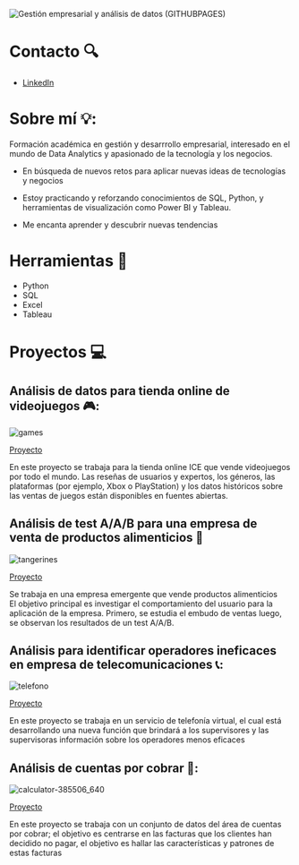 
 
![Gestión empresarial y análisis de datos (GITHUBPAGES)](https://github.com/user-attachments/assets/492f951a-e616-4726-88de-3659c74b4bfc)



# Contacto 🔍

- [LinkedIn](https://www.linkedin.com/in/juan-esteban-macias-balboa-7567ab223/)
  
# Sobre mí 💡:

Formación académica en gestión y desarrrollo empresarial, interesado en el mundo de Data Analytics y apasionado de la tecnología y los negocios.  

*  En búsqueda de nuevos retos para aplicar nuevas ideas de tecnologías y negocios 

* Estoy practicando y reforzando conocimientos de SQL, Python, y herramientas de visualización como Power BI y Tableau.

* Me encanta aprender y descubrir nuevas tendencias 

# Herramientas 🧰
 - Python
 - SQL
 - Excel
 - Tableau


# Proyectos 💻
## Análisis de datos para tienda online de videojuegos 🎮:
![games](https://github.com/user-attachments/assets/7b105b39-c83c-4eae-b6a3-fa7a79d42dac)

[Proyecto](https://github.com/JuanEMacias/Analisis_tienda_online_videojuegos)

En este proyecto se trabaja para la tienda online ICE que vende videojuegos por todo el mundo. 
Las reseñas de usuarios y expertos, los géneros, las plataformas (por ejemplo, Xbox o PlayStation) 
y los datos históricos sobre las ventas de juegos están disponibles en fuentes abiertas.


## Análisis de test A/A/B para una empresa de venta de productos alimenticios 🍎

![tangerines](https://github.com/user-attachments/assets/82cbe09c-9329-4bb0-bfa8-f079734cafdd)


[Proyecto](https://github.com/JuanEMacias/Test_A-A-B)

Se trabaja en una empresa emergente que vende productos alimenticios  
El objetivo principal es investigar el comportamiento del usuario para la aplicación de la empresa.
Primero, se estudia el embudo de ventas luego, se observan los resultados de un test A/A/B.

## Análisis para identificar operadores ineficaces en empresa de telecomunicaciones 📞:

![telefono](https://github.com/user-attachments/assets/dddd42b3-5813-4fbc-8083-bdbe4c321064)


[Proyecto](https://github.com/JuanEMacias/Data_analyst_proyecto_integral)


En este proyecto se trabaja en un servicio de telefonía virtual, 
el cual está desarrollando una nueva función que brindará a los supervisores y las supervisoras información sobre los operadores menos eficaces

## Análisis de cuentas por cobrar 💸:

![calculator-385506_640](https://github.com/user-attachments/assets/f32a071b-6e57-40c5-af45-572405a1611f)


[Proyecto](https://github.com/JuanEMacias/cuentas_por_cobrar)


En este proyecto se trabaja con un conjunto de datos del área de cuentas por cobrar; 
el objetivo es centrarse en las facturas que los clientes han decidido no pagar, el objetivo es hallar las características y patrones de estas facturas


